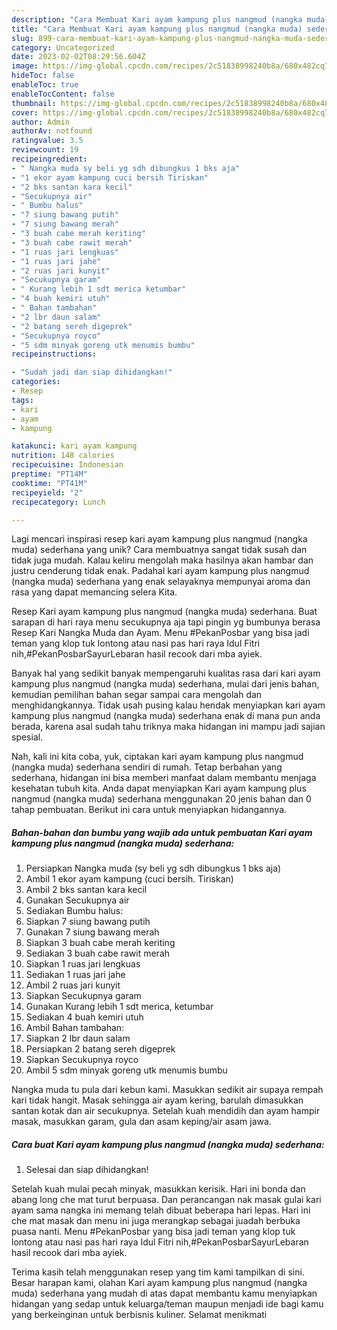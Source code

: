 ```yaml
---
description: "Cara Membuat Kari ayam kampung plus nangmud (nangka muda) sederhana yang Lezat"
title: "Cara Membuat Kari ayam kampung plus nangmud (nangka muda) sederhana yang Lezat"
slug: 899-cara-membuat-kari-ayam-kampung-plus-nangmud-nangka-muda-sederhana-yang-lezat
category: Uncategorized
date: 2023-02-02T08:29:56.604Z
image: https://img-global.cpcdn.com/recipes/2c51838998240b8a/680x482cq70/kari-ayam-kampung-plus-nangmud-nangka-muda-sederhana-foto-resep-utama.jpg
hideToc: false
enableToc: true
enableTocContent: false
thumbnail: https://img-global.cpcdn.com/recipes/2c51838998240b8a/680x482cq70/kari-ayam-kampung-plus-nangmud-nangka-muda-sederhana-foto-resep-utama.jpg
cover: https://img-global.cpcdn.com/recipes/2c51838998240b8a/680x482cq70/kari-ayam-kampung-plus-nangmud-nangka-muda-sederhana-foto-resep-utama.jpg
author: Admin
authorAv: notfound
ratingvalue: 3.5
reviewcount: 19
recipeingredient:
- " Nangka muda sy beli yg sdh dibungkus 1 bks aja"
- "1 ekor ayam kampung cuci bersih Tiriskan"
- "2 bks santan kara kecil"
- "Secukupnya air"
- " Bumbu halus"
- "7 siung bawang putih"
- "7 siung bawang merah"
- "3 buah cabe merah keriting"
- "3 buah cabe rawit merah"
- "1 ruas jari lengkuas"
- "1 ruas jari jahe"
- "2 ruas jari kunyit"
- "Secukupnya garam"
- " Kurang lebih 1 sdt merica ketumbar"
- "4 buah kemiri utuh"
- " Bahan tambahan"
- "2 lbr daun salam"
- "2 batang sereh digeprek"
- "Secukupnya royco"
- "5 sdm minyak goreng utk menumis bumbu"
recipeinstructions:

- "Sudah jadi dan siap dihidangkan!"
categories:
- Resep
tags:
- kari
- ayam
- kampung

katakunci: kari ayam kampung 
nutrition: 148 calories
recipecuisine: Indonesian
preptime: "PT14M"
cooktime: "PT41M"
recipeyield: "2"
recipecategory: Lunch

---
```





Lagi mencari inspirasi resep kari ayam kampung plus nangmud (nangka muda) sederhana yang unik? Cara membuatnya sangat tidak susah dan tidak juga mudah. Kalau keliru mengolah maka hasilnya akan hambar dan justru cenderung tidak enak. Padahal kari ayam kampung plus nangmud (nangka muda) sederhana yang enak selayaknya mempunyai aroma dan rasa yang dapat memancing selera Kita.





Resep Kari ayam kampung plus nangmud (nangka muda) sederhana. Buat sarapan di hari raya menu secukupnya aja tapi pingin yg bumbunya berasa Resep Kari Nangka Muda dan Ayam. Menu #PekanPosbar yang bisa jadi teman yang klop tuk lontong atau nasi pas hari raya Idul Fitri nih,#PekanPosbarSayurLebaran hasil recook dari mba ayiek.

Banyak hal yang sedikit banyak mempengaruhi kualitas rasa dari kari ayam kampung plus nangmud (nangka muda) sederhana, mulai dari jenis bahan, kemudian pemilihan bahan segar sampai cara mengolah dan menghidangkannya. Tidak usah pusing kalau hendak menyiapkan kari ayam kampung plus nangmud (nangka muda) sederhana enak di mana pun anda berada, karena asal sudah tahu triknya maka hidangan ini mampu jadi sajian spesial.






Nah, kali ini kita coba, yuk, ciptakan kari ayam kampung plus nangmud (nangka muda) sederhana sendiri di rumah. Tetap berbahan yang sederhana, hidangan ini bisa memberi manfaat dalam membantu menjaga kesehatan tubuh kita. Anda dapat menyiapkan Kari ayam kampung plus nangmud (nangka muda) sederhana menggunakan 20 jenis bahan dan 0 tahap pembuatan. Berikut ini cara untuk menyiapkan hidangannya.

<!--inarticleads1-->

##### Bahan-bahan dan bumbu yang wajib ada untuk pembuatan Kari ayam kampung plus nangmud (nangka muda) sederhana:

1. Persiapkan  Nangka muda (sy beli yg sdh dibungkus 1 bks aja)
1. Ambil 1 ekor ayam kampung (cuci bersih. Tiriskan)
1. Ambil 2 bks santan kara kecil
1. Gunakan Secukupnya air
1. Sediakan  Bumbu halus:
1. Siapkan 7 siung bawang putih
1. Gunakan 7 siung bawang merah
1. Siapkan 3 buah cabe merah keriting
1. Sediakan 3 buah cabe rawit merah
1. Siapkan 1 ruas jari lengkuas
1. Sediakan 1 ruas jari jahe
1. Ambil 2 ruas jari kunyit
1. Siapkan Secukupnya garam
1. Gunakan  Kurang lebih 1 sdt merica, ketumbar
1. Sediakan 4 buah kemiri utuh
1. Ambil  Bahan tambahan:
1. Siapkan 2 lbr daun salam
1. Persiapkan 2 batang sereh digeprek
1. Siapkan Secukupnya royco
1. Ambil 5 sdm minyak goreng utk menumis bumbu


Nangka muda tu pula dari kebun kami. Masukkan sedikit air supaya rempah kari tidak hangit. Masak sehingga air ayam kering, barulah dimasukkan santan kotak dan air secukupnya. Setelah kuah mendidih dan ayam hampir masak, masukkan garam, gula dan asam keping/air asam jawa. 

<!--inarticleads2-->

##### Cara buat Kari ayam kampung plus nangmud (nangka muda) sederhana:


1. Selesai dan siap dihidangkan!

Setelah kuah mulai pecah minyak, masukkan kerisik. Hari ini bonda dan abang long che mat turut berpuasa. Dan perancangan nak masak gulai kari ayam sama nangka ini memang telah dibuat beberapa hari lepas. Hari ini che mat masak dan menu ini juga merangkap sebagai juadah berbuka puasa nanti. Menu #PekanPosbar yang bisa jadi teman yang klop tuk lontong atau nasi pas hari raya Idul Fitri nih,#PekanPosbarSayurLebaran hasil recook dari mba ayiek. 

Terima kasih telah menggunakan resep yang tim kami tampilkan di sini. Besar harapan kami, olahan Kari ayam kampung plus nangmud (nangka muda) sederhana yang mudah di atas dapat membantu kamu menyiapkan hidangan yang sedap untuk keluarga/teman maupun menjadi ide bagi kamu yang berkeinginan untuk berbisnis kuliner. Selamat menikmati
